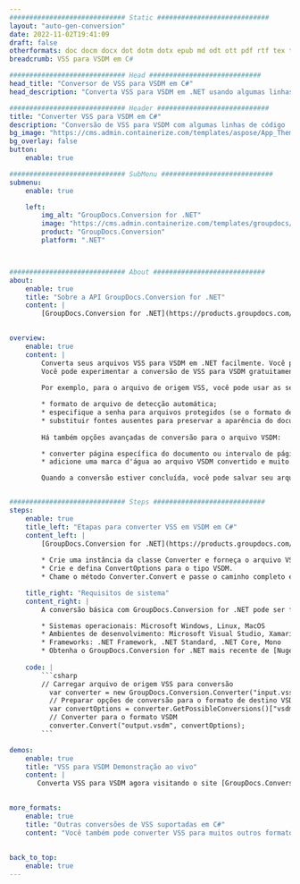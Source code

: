 ```yaml
---
############################# Static ############################
layout: "auto-gen-conversion"
date: 2022-11-02T19:41:09
draft: false
otherformats: doc docm docx dot dotm dotx epub md odt ott pdf rtf tex txt vdx vsdm vsdx vssm vssx vstm vstx vsx vtx xps
breadcrumb: VSS para VSDM em C#

############################# Head ############################
head_title: "Conversor de VSS para VSDM em C#"
head_description: "Converta VSS para VSDM em .NET usando algumas linhas de código. Use a API de conversão de documentos do GroupDocs para converter mais de 160 formatos de arquivo."

############################# Header ############################
title: "Converter VSS para VSDM em C#"
description: "Conversão de VSS para VSDM com algumas linhas de código .NET"
bg_image: "https://cms.admin.containerize.com/templates/aspose/App_Themes/V3/images/bg/header1.png"
bg_overlay: false
button:
    enable: true

############################# SubMenu ############################
submenu:
    enable: true

    left:
        img_alt: "GroupDocs.Conversion for .NET"
        image: "https://cms.admin.containerize.com/templates/groupdocs/images/product-logos/90x90-noborder/groupdocs-conversion-net.png"
        product: "GroupDocs.Conversion"
        platform: ".NET"



############################# About ############################
about:
    enable: true
    title: "Sobre a API GroupDocs.Conversion for .NET"
    content: |
        [GroupDocs.Conversion for .NET](https://products.groupdocs.com/conversion/net/) pode ser usado para converter Microsoft Word, Excel, PowerPoint, PDF, Visio e outros formatos. GroupDocs.Conversion é uma API independente que é adequada para sistemas internos e de back-end onde é necessário alto desempenho. Não depende de nenhum software como Microsoft ou Open Office.
    

overview:
    enable: true
    content: |
        Converta seus arquivos VSS para VSDM em .NET facilmente. Você pode usar apenas algumas linhas de código C# em qualquer plataforma de sua escolha, como - Windows, Linux, macOS.
        Você pode experimentar a conversão de VSS para VSDM gratuitamente e avaliar a qualidade dos resultados da conversão. Juntamente com cenários de conversão de arquivo simples, você pode tentar opções mais avançadas para carregar o arquivo de origem VSS e para salvar o resultado de saída VSDM. 
        
        Por exemplo, para o arquivo de origem VSS, você pode usar as seguintes opções de carregamento:

        * formato de arquivo de detecção automática;
        * especifique a senha para arquivos protegidos (se o formato de arquivo suportar);
        * substituir fontes ausentes para preservar a aparência do documento.
        
        Há também opções avançadas de conversão para o arquivo VSDM:

        * converter página específica do documento ou intervalo de páginas;
        * adicione uma marca d'água ao arquivo VSDM convertido e muito mais.

        Quando a conversão estiver concluída, você pode salvar seu arquivo VSDM no caminho do arquivo local ou em qualquer armazenamento de terceiros, como FTP, Amazon S3, Google Drive, Dropbox etc. Observe - para converter VSS para {{ TO}} não há necessidade de nenhum software adicional instalado - como MS Office, Open Office, Adobe Acrobat Reader etc.


############################# Steps ############################
steps:
    enable: true
    title_left: "Etapas para converter VSS em VSDM em C#"
    content_left: |
        [GroupDocs.Conversion for .NET](https://products.groupdocs.com/conversion/net/) torna mais fácil para os desenvolvedores converter um arquivo VSS para VSDM com algumas linhas de código.
        
        * Crie uma instância da classe Converter e forneça o arquivo VSS com o caminho completo
        * Crie e defina ConvertOptions para o tipo VSDM.
        * Chame o método Converter.Convert e passe o caminho completo e o formato (VSDM) como parâmetro

    title_right: "Requisitos de sistema"
    content_right: |
        A conversão básica com GroupDocs.Conversion for .NET pode ser feita em apenas algumas etapas simples. Nossas APIs são suportadas em todas as principais plataformas e sistemas operacionais. Antes de executar o código abaixo, certifique-se de ter os seguintes pré-requisitos instalados em seu sistema.

        * Sistemas operacionais: Microsoft Windows, Linux, MacOS
        * Ambientes de desenvolvimento: Microsoft Visual Studio, Xamarin, MonoDevelop
        * Frameworks: .NET Framework, .NET Standard, .NET Core, Mono
        * Obtenha o GroupDocs.Conversion for .NET mais recente de [Nuget](https://www.nuget.org/packages/groupdocs.conversion)
         
    code: |
        ```csharp    
        // Carregar arquivo de origem VSS para conversão
          var converter = new GroupDocs.Conversion.Converter("input.vss");
          // Preparar opções de conversão para o formato de destino VSDM
          var convertOptions = converter.GetPossibleConversions()["vsdm"].ConvertOptions;
          // Converter para o formato VSDM
          converter.Convert("output.vsdm", convertOptions);
        ```

demos:
    enable: true
    title: "VSS para VSDM Demonstração ao vivo"
    content: |
       Converta VSS para VSDM agora visitando o site [GroupDocs.Conversion App](https://products.groupdocs.app/conversion/family). A demonstração online tem as seguintes vantagens
          

more_formats:
    enable: true
    title: "Outras conversões de VSS suportadas em C#"
    content: "Você também pode converter VSS para muitos outros formatos de arquivo. Por favor, veja a lista abaixo."
       
       
back_to_top:
    enable: true
---
```

